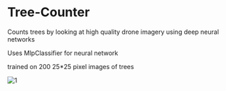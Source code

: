 # Tree-Counter
Counts trees by looking at high quality drone imagery using deep neural networks

Uses MlpClassifier for neural network

trained on 200 25*25 pixel images of trees

![1](1.png)

